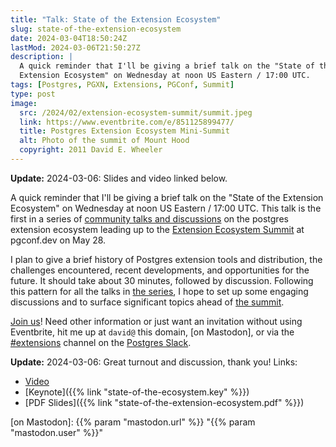 ```yaml
---
title: "Talk: State of the Extension Ecosystem"
slug: state-of-the-extension-ecosystem
date: 2024-03-04T18:50:24Z
lastMod: 2024-03-06T21:50:27Z
description: |
  A quick reminder that I'll be giving a brief talk on the "State of the
  Extension Ecosystem" on Wednesday at noon US Eastern / 17:00 UTC.
tags: [Postgres, PGXN, Extensions, PGConf, Summit]
type: post
image:
  src: /2024/02/extension-ecosystem-summit/summit.jpeg
  link: https://www.eventbrite.com/e/851125899477/
  title: Postgres Extension Ecosystem Mini-Summit
  alt: Photo of the summit of Mount Hood
  copyright: 2011 David E. Wheeler
---
```


**Update:** 2024-03-06: Slides and video linked below.

A quick reminder that I'll be giving a brief talk on the "State of the Extension
Ecosystem" on Wednesday at noon US Eastern / 17:00 UTC. This talk is the first
in a series of [community talks and discussions][mini-summit] on the postgres
extension ecosystem leading up to the [Extension Ecosystem Summit][the summit]
at pgconf.dev on May 28.

I plan to give a brief history of Postgres extension tools and distribution,
the challenges encountered, recent developments, and opportunities for the
future. It should take about 30 minutes, followed by discussion. Following
this pattern for all the talks in [the series][mini-summit],  I hope to set up
some engaging discussions and to surface significant topics ahead of [the
summit].

 [Join us][mini-summit]! Need other information or just want an invitation
 without using Eventbrite, hit me up at `david@` this domain, [on Mastodon], or
via the [#extensions] channel on the [Postgres Slack].

**Update:** 2024-03-06: Great turnout and discussion, thank you! Links:

*   [Video](https://www.youtube.com/watch?v=6o1N1-Eq-Do)
*   [Keynote]({{% link "state-of-the-ecosystem.key" %}})
*   [PDF Slides]({{% link "state-of-the-extension-ecosystem.pdf" %}})

  [mini-summit]: https://www.eventbrite.com/e/851125899477/
    "Postgres Extension Ecosystem Mini-Summit"
  [the summit]: https://www.pgevents.ca/events/pgconfdev2024/schedule/session/191
  [#extensions]: https://postgresteam.slack.com/archives/C056ZA93H1A
    "Postgres Slack/#extensions: Extensions and extension-related accessories"
  [Postgres Slack]: https://pgtreats.info/slack-invite
    "Join the Postgres Slack"
  [on Mastodon]: {{% param "mastodon.url" %}} "{{% param "mastodon.user" %}}"
